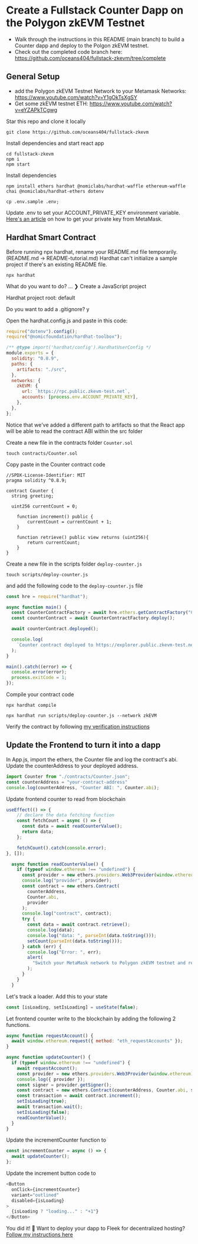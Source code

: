 # Create a Fullstack Counter Dapp on the Polygon zkEVM Testnet

- Walk through the instructions in this README (main branch) to build a Counter dapp and deploy to the Polgon zkEVM testnet.
- Check out the completed code branch here: https://github.com/oceans404/fullstack-zkevm/tree/complete

## General Setup

- add the Polygon zkEVM Testnet Network to your Metamask Networks: https://www.youtube.com/watch?v=Y1gOkTsXgSY
- Get some zkEVM testnet ETH: https://www.youtube.com/watch?v=eYZAPkTCgwg

Star this repo and clone it locally
```shell
git clone https://github.com/oceans404/fullstack-zkevm
```

Install dependencies and start react app

```shell
cd fullstack-zkevm
npm i
npm start
```

Install dependencies

```shell
npm install ethers hardhat @nomiclabs/hardhat-waffle ethereum-waffle chai @nomiclabs/hardhat-ethers dotenv
```

```shell
cp .env.sample .env;
```

Update .env to set your ACCOUNT_PRIVATE_KEY environment variable. [Here's an article](https://support.metamask.io/hc/en-us/articles/360015289632-How-to-export-an-account-s-private-key#:~:text=On%20the%20account%20page%2C%20click,click%20%E2%80%9CConfirm%E2%80%9D%20to%20proceed) on how to get your private key from MetaMask.


## Hardhat Smart Contract

Before running npx hardhat, rename your README.md file temporarily. (README.md -> README-tutorial.md) Hardhat can't initialize a sample project if there's an existing README file.

```shell
npx hardhat
```
What do you want to do? … 
❯ Create a JavaScript project

Hardhat project root: default

Do you want to add a .gitignore? y

Open the hardhat.config.js and paste in this code:

```js
require("dotenv").config();
require("@nomicfoundation/hardhat-toolbox");

/** @type import('hardhat/config').HardhatUserConfig */
module.exports = {
  solidity: "0.8.9",
  paths: {
    artifacts: "./src",
  },
  networks: {
    zkEVM: {
      url: `https://rpc.public.zkevm-test.net`,
      accounts: [process.env.ACCOUNT_PRIVATE_KEY],
    },
  },
};
```

Notice that we've added a different path to artifacts so that the React app will be able to read the contract ABI within the src folder

Create a new file in the contracts folder `Counter.sol`

```shell
touch contracts/Counter.sol
```

Copy paste in the Counter contract code

```solidity
//SPDX-License-Identifier: MIT
pragma solidity ^0.8.9;

contract Counter {
  string greeting;

  uint256 currentCount = 0;

    function increment() public {
        currentCount = currentCount + 1;
    }

    function retrieve() public view returns (uint256){
        return currentCount;
    }
}
```


Create a new file in the scripts folder `deploy-counter.js` 


```shell
touch scripts/deploy-counter.js
```

and add the following code to the `deploy-counter.js`  file

```js
const hre = require("hardhat");

async function main() {
  const CounterContractFactory = await hre.ethers.getContractFactory("Counter");
  const counterContract = await CounterContractFactory.deploy();

  await counterContract.deployed();

  console.log(
    `Counter contract deployed to https://explorer.public.zkevm-test.net/address/${counterContract.address}`
  );
}

main().catch((error) => {
  console.error(error);
  process.exitCode = 1;
});


```

Compile your contract code

```shell
npx hardhat compile
```

```shell
npx hardhat run scripts/deploy-counter.js --network zkEVM
```


Verify the contract by following [my verification instructions](https://explorer.public.zkevm-test.net/address/0xF6C5DDd37F0203100030E79EEF6397D37767Be1E)


## Update the Frontend to turn it into a dapp

In App.js, import the ethers, the Counter file and log the contract's abi. Update the counterAddress to your deployed address.
```js
import Counter from "./contracts/Counter.json";
const counterAddress = "your-contract-address"
console.log(counterAddress, "Counter ABI: ", Counter.abi);
```

Update frontend counter to read from blockchain

```js
useEffect(() => {
    // declare the data fetching function
    const fetchCount = async () => {
      const data = await readCounterValue();
      return data;
    };

    fetchCount().catch(console.error);
}, []);

  async function readCounterValue() {
    if (typeof window.ethereum !== "undefined") {
      const provider = new ethers.providers.Web3Provider(window.ethereum);
      console.log("provider", provider);
      const contract = new ethers.Contract(
        counterAddress,
        Counter.abi,
        provider
      );
      console.log("contract", contract);
      try {
        const data = await contract.retrieve();
        console.log(data);
        console.log("data: ", parseInt(data.toString()));
        setCount(parseInt(data.toString()));
      } catch (err) {
        console.log("Error: ", err);
        alert(
          "Switch your MetaMask network to Polygon zkEVM testnet and refresh this page!"
        );
      }
    }
  }
```

Let's track a loader. Add this to your state

```js
const [isLoading, setIsLoading] = useState(false);
```

Let frontend counter write to the blockchain by adding the following 2 functions.

```js
async function requestAccount() {
  await window.ethereum.request({ method: "eth_requestAccounts" });
}

async function updateCounter() {
  if (typeof window.ethereum !== "undefined") {
    await requestAccount();
    const provider = new ethers.providers.Web3Provider(window.ethereum);
    console.log({ provider });
    const signer = provider.getSigner();
    const contract = new ethers.Contract(counterAddress, Counter.abi, signer);
    const transaction = await contract.increment();
    setIsLoading(true);
    await transaction.wait();
    setIsLoading(false);
    readCounterValue();
  }
}
```

Update the incrementCounter function to

```js
const incrementCounter = async () => {
  await updateCounter();
};
```

Update the increment button code to

```js
<Button
  onClick={incrementCounter}
  variant="outlined"
  disabled={isLoading}
>
  {isLoading ? "loading..." : "+1"}
</Button>
```

You did it! 🚀 Want to deploy your dapp to Fleek for decentralized hosting? [Follow my instructions here](https://github.com/oceans404/fullstack-sockets-demo#deploy-your-frontend)
